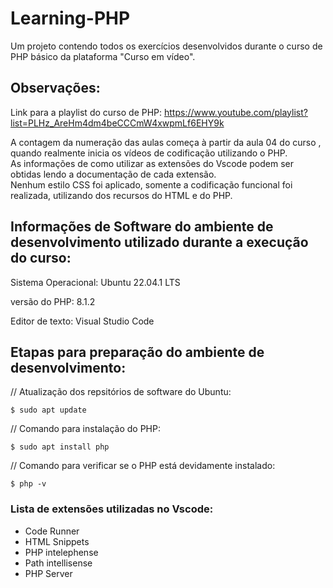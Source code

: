 # Learning-PHP

Um projeto contendo todos os exercícios desenvolvidos durante o curso de PHP básico da plataforma "Curso em vídeo".

## Observações: 

Link para a playlist do curso de PHP: https://www.youtube.com/playlist?list=PLHz_AreHm4dm4beCCCmW4xwpmLf6EHY9k

A contagem da numeração das aulas começa à partir da aula 04 do curso , quando realmente inicia os vídeos de codificação utilizando o PHP.<br>
As informações de como utilizar as extensões do Vscode podem ser obtidas lendo a documentação de cada extensão. <br>
Nenhum estilo CSS foi aplicado, somente  a codificação funcional foi realizada, utilizando dos recursos do HTML  e do PHP.

## Informações de Software do ambiente de desenvolvimento utilizado durante a execução do curso:

Sistema Operacional: Ubuntu 22.04.1 LTS

versão do PHP: 8.1.2

Editor de texto: Visual Studio Code

## Etapas para preparação do ambiente de desenvolvimento:

// Atualização dos repsitórios de software do Ubuntu:

`
 $ sudo apt update 
`

// Comando para instalação do PHP:

`
 $ sudo apt install php
`

// Comando para verificar se o PHP está devidamente instalado:

`
 $ php -v
`

### Lista de extensões utilizadas no Vscode:

* Code Runner
* HTML Snippets
* PHP intelephense
* Path intellisense
* PHP Server


